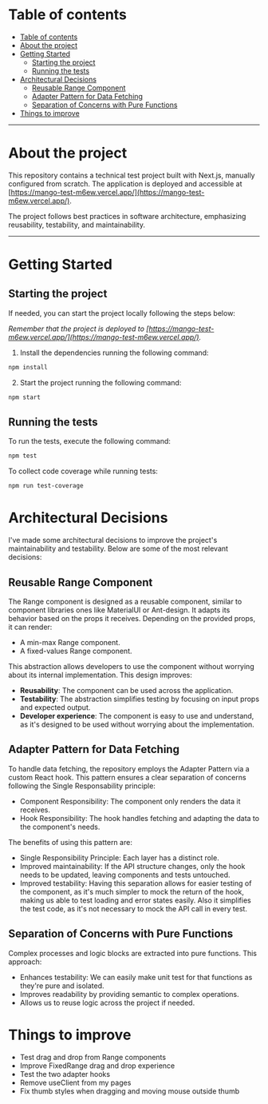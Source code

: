# Table of contents

- [Table of contents](#table-of-contents)
- [About the project](#about-the-project)
- [Getting Started](#getting-started)
  - [Starting the project](#starting-the-project)
  - [Running the tests](#running-the-tests)
- [Architectural Decisions](#architectural-decisions)
  - [Reusable Range Component](#reusable-range-component)
  - [Adapter Pattern for Data Fetching](#adapter-pattern-for-data-fetching)
  - [Separation of Concerns with Pure Functions](#separation-of-concerns-with-pure-functions)
- [Things to improve](#things-to-improve)

---

# About the project

This repository contains a technical test project built with Next.js, manually configured from scratch. The application is deployed and accessible at [https://mango-test-m6ew.vercel.app/](https://mango-test-m6ew.vercel.app/).

The project follows best practices in software architecture, emphasizing reusability, testability, and maintainability.

---

# Getting Started

## Starting the project

If needed, you can start the project locally following the steps below:

_Remember that the project is deployed to [https://mango-test-m6ew.vercel.app/](https://mango-test-m6ew.vercel.app/)._

1. Install the dependencies running the following command:

```bash
npm install
```

2. Start the project running the following command:

```bash
npm start
```

## Running the tests

To run the tests, execute the following command:

```bash
npm test
```

To collect code coverage while running tests:

```bash
npm run test-coverage
```

# Architectural Decisions

I've made some architectural decisions to improve the project's maintainability and testability. Below are some of the most relevant decisions:

## Reusable Range Component

The Range component is designed as a reusable component, similar to component libraries ones like MaterialUI or Ant-design. It adapts its behavior based on the props it receives. Depending on the provided props, it can render:

- A min-max Range component.
- A fixed-values Range component.

This abstraction allows developers to use the component without worrying about its internal implementation. This design improves:

- **Reusability**: The component can be used across the application.
- **Testability**: The abstraction simplifies testing by focusing on input props and expected output.
- **Developer experience**: The component is easy to use and understand, as it's designed to be used without worrying about the implementation.

## Adapter Pattern for Data Fetching

To handle data fetching, the repository employs the Adapter Pattern via a custom React hook. This pattern ensures a clear separation of concerns following the Single Responsability principle:

- Component Responsibility: The component only renders the data it receives.
- Hook Responsibility: The hook handles fetching and adapting the data to the component's needs.

The benefits of using this pattern are:

- Single Responsibility Principle: Each layer has a distinct role.
- Improved maintainability: If the API structure changes, only the hook needs to be updated, leaving components and tests untouched.
- Improved testability: Having this separation allows for easier testing of the component, as it's much simpler to mock the return of the hook, making us able to test loading and error states easily. Also it simplifies the test code, as it's not necessary to mock the API call in every test.

## Separation of Concerns with Pure Functions

Complex processes and logic blocks are extracted into pure functions. This approach:

- Enhances testability: We can easily make unit test for that functions as they're pure and isolated.
- Improves readability by providing semantic to complex operations.
- Allows us to reuse logic across the project if needed.

# Things to improve
- Test drag and drop from Range components
- Improve FixedRange drag and drop experience
- Test the two adapter hooks
- Remove useClient from my pages
- Fix thumb styles when dragging and moving mouse outside thumb
